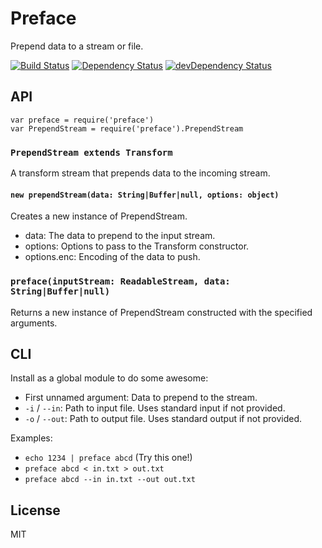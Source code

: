 # Preface

Prepend data to a stream or file.

[![Build Status](https://travis-ci.org/seangenabe/preface.svg?branch=master)](https://travis-ci.org/seangenabe/preface)
[![Dependency Status](https://david-dm.org/seangenabe/preface.svg)](https://david-dm.org/seangenabe/preface)
[![devDependency Status](https://david-dm.org/seangenabe/preface/dev-status.svg)](https://david-dm.org/seangenabe/preface#info=devDependencies)

## API

    var preface = require('preface')
    var PrependStream = require('preface').PrependStream

### `PrependStream extends Transform`

A transform stream that prepends data to the incoming stream.

#### `new prependStream(data: String|Buffer|null, options: object)`

Creates a new instance of PrependStream.

* data: The data to prepend to the input stream.
* options: Options to pass to the Transform constructor.
* options.enc: Encoding of the data to push.

### `preface(inputStream: ReadableStream, data: String|Buffer|null)`

Returns a new instance of PrependStream constructed with the specified
arguments.

## CLI

Install as a global module to do some awesome:

* First unnamed argument: Data to prepend to the stream.
* `-i` / `--in`: Path to input file. Uses standard input if not provided.
* `-o` / `--out`: Path to output file. Uses standard output if not provided.

Examples:

* `echo 1234 | preface abcd` (Try this one!)
* `preface abcd < in.txt > out.txt`
* `preface abcd --in in.txt --out out.txt`

## License

MIT
